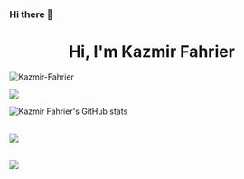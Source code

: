 ### Hi there 👋

 # <h1 align="center">Hi, I'm Kazmir Fahrier</h1>

 
 


 
<p align="left"> <img src="https://komarev.com/ghpvc/?username=Kazmir-Fahrier&label=Profile%20views&color=0e75b6&style=flat" alt="Kazmir-Fahrier" /></p> 

![](https://visitor-badge.glitch.me/badge?page_id=Kazmir-Fahrier.Kazmir-Fahrier)
 
![Kazmir Fahrier's GitHub stats](https://github-readme-stats.vercel.app/api?username=Kazmir-Fahrier&show_icons=true&theme=radical)<br><br>
 
 <img align="center" src="https://github-readme-streak-stats.herokuapp.com/?user=Kazmir-Fahrier&theme=radical&hide_border=true"/><br><br>
          
                

<img src="https://github-readme-stats.vercel.app/api/top-langs/?username=Kazmir-Fahrier&card_width=500&&show_icons=true&title_color=ffffff&icon_color=bb2acf&text_color=daf7dc&bg_color=151515"><br><br>



